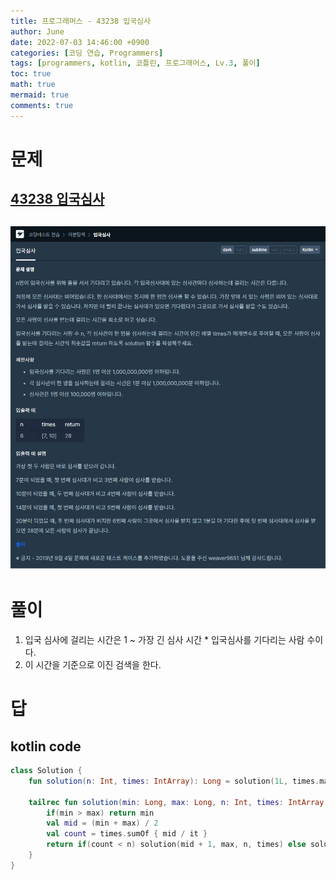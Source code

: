 ```yaml
---
title: 프로그래머스 - 43238 입국심사
author: June
date: 2022-07-03 14:46:00 +0900
categories: [코딩 연습, Programmers]
tags: [programmers, kotlin, 코틀린, 프로그래머스, Lv.3, 풀이]
toc: true
math: true
mermaid: true
comments: true
---
```

# 문제
## [43238 입국심사](https://programmers.co.kr/learn/courses/30/lessons/43238)
## ![screencapture](/posts/coding-practice/programmers/screencapture-programmers-co-kr-learn-courses-30-lessons-43238.png)

# 풀이
1. 입국 심사에 걸리는 시간은 1 ~ 가장 긴 심사 시간 * 입국심사를 기다리는 사람 수이다.
2. 이 시간을 기준으로 이진 검색을 한다. 

# 답
## kotlin code
```kotlin
class Solution {
    fun solution(n: Int, times: IntArray): Long = solution(1L, times.maxOf { it } * n.toLong(), n, times)

    tailrec fun solution(min: Long, max: Long, n: Int, times: IntArray): Long {
        if(min > max) return min
        val mid = (min + max) / 2
        val count = times.sumOf { mid / it }
        return if(count < n) solution(mid + 1, max, n, times) else solution(min, mid - 1, n, times)
    }
}
```